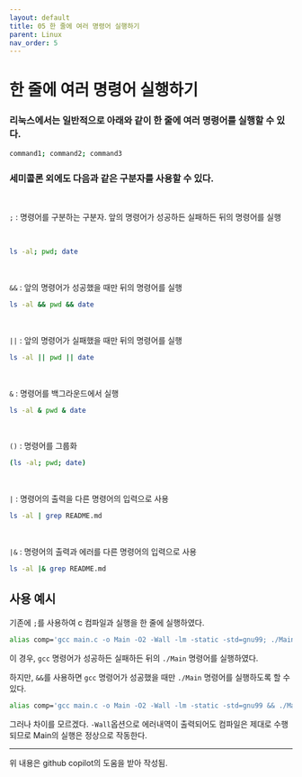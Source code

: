 ```yaml
---
layout: default
title: 05 한 줄에 여러 명령어 실행하기
parent: Linux
nav_order: 5
---
```


# 한 줄에 여러 명령어 실행하기

### 리눅스에서는 일반적으로 아래와 같이 한 줄에 여러 명령어를 실행할 수 있다.

```bash
command1; command2; command3
```

### 세미콜론 외에도 다음과 같은 구분자를 사용할 수 있다.

<br>

`;` : 명령어를 구분하는 구분자. 앞의 명령어가 성공하든 실패하든 뒤의 명령어를 실행

<br>

```bash
ls -al; pwd; date
```

<br>

`&&` : 앞의 명령어가 성공했을 때만 뒤의 명령어를 실행

```bash
ls -al && pwd && date
```

<br>

`||` : 앞의 명령어가 실패했을 때만 뒤의 명령어를 실행

```bash
ls -al || pwd || date
```

<br>

`&` : 명령어를 백그라운드에서 실행

```bash
ls -al & pwd & date
```

<br>

`()` : 명령어를 그룹화

```bash
(ls -al; pwd; date)
```

<br>

`|` : 명령어의 출력을 다른 명령어의 입력으로 사용

```bash
ls -al | grep README.md
```

<br>

`|&` : 명령어의 출력과 에러를 다른 명령어의 입력으로 사용

```bash
ls -al |& grep README.md
```

## 사용 예시
기존에 `;`를 사용하여 c 컴파일과 실행을 한 줄에 실행하였다.
    
```bash
alias comp='gcc main.c -o Main -O2 -Wall -lm -static -std=gnu99; ./Main'
```
이 경우, `gcc` 명령어가 성공하든 실패하든 뒤의 `./Main` 명령어를 실행하였다.

하지만, `&&`를 사용하면 `gcc` 명령어가 성공했을 때만 `./Main` 명령어를 실행하도록 할 수 있다.

```bash
alias comp='gcc main.c -o Main -O2 -Wall -lm -static -std=gnu99 && ./Main'
```
그러나 차이를 모르겠다. `-Wall`옵션으로 에러내역이 출력되어도 컴파일은 제대로 수행되므로 Main의 실행은 정상으로  작동한다.

<hr>
위 내용은 github copilot의 도움을 받아 작성됨.